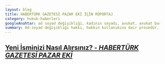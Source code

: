 ```yaml
---
layout: blog
title: HABERTÜRK GAZETESİ PAZAR EKİ İÇİN RÖPORTAJ
category: hukuk-haberleri
googleAnahtar: ad soyad değişikliği, kadının soyadı, avukat, avukat baran doğan
summary: Ad-soyad değişikliği hakkı, hakkın kullanımına dair prosedür, boşanan kadının soyadı değişikliği istemi gibi konularla ilgili röportajdır.
---
```

[Yeni İsminizi Nasıl Alırsınız? - ***HABERTÜRK GAZETESİ PAZAR EKİ***](http://www.haberturk.com/yasam/haber/1059411-yeni-isminizi-nasil-alirsiniz)
---

